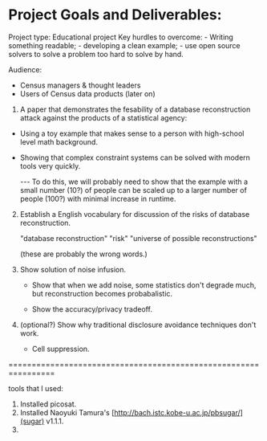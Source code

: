 # Project Goals and Deliverables:

Project type:  Educational project
Key hurdles to overcome: 
     - Writing something readable; 
     - developing a clean example; 
     - use open source solvers to solve a problem too hard to solve by hand.

Audience:
  * Census managers & thought leaders
  * Users of Census data products (later on)


1. A paper that demonstrates the fesability of a database reconstruction attack against the products of a statistical agency:
  
- Using a toy example that makes sense to a person with high-school level math background.

- Showing that complex constraint systems can be solved with modern tools very quickly.

  --- To do this, we will probably need to show that the example with a small number (10?) of people can be scaled up to a larger number of people (100?) with minimal increase in runtime.


2. Establish a English vocabulary for discussion of the risks of database reconstruction. 

   "database reconstruction"
   "risk"
   "universe of possible reconstructions"

   (these are probably the wrong words.)

3. Show solution of noise infusion.
   - Show that when we add noise, some statistics don't degrade much, but reconstruction becomes probabalistic.

   - Show the accuracy/privacy tradeoff.

4. (optional?) Show why traditional disclosure avoidance techniques don't work.

   - Cell suppression.

================================================================

tools that I used:

1. Installed picosat.
2. Installed Naoyuki Tamura's [http://bach.istc.kobe-u.ac.jp/pbsugar/](sugar) v1.1.1.
3. 